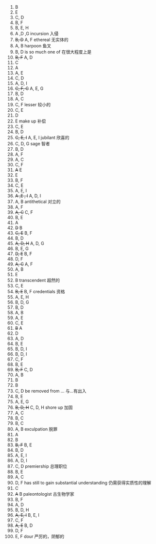1. B
2. E
3. C, D
4. B, F
5. B, E, H
6. A ,D ,G
   incursion 入侵
7. ~~B, D~~ A, F
   ethereal 无实体的
8. A, B
   harpoon 鱼叉
9. B, D
   is so much one of
   在很大程度上是
10. ~~B, F~~ A, D
11. C
12. A
13. A, E
14. C, D
15. A, D, I
16. ~~C, F, G~~ A, E, G
17. B, D
18. A, C
19. C, F
    lesser 较小的
20. C, E
21. D
22. E
    make up 补偿
23. C, E
24. B, D
25. ~~C, E, I~~ A, E, I
    jubilant 欣喜的
26. C, D, G
    sage 智者
27. B, D
28. A, F
29. A, C
30. C, F
31. ~~A~~ E
32. E
33. B, F
34. C, E
35. A, E, I
36. ~~A ,E , I~~ A, D, I
37. A, B
    antithetical 对立的
38. A, F
39. ~~A, C~~ C, F
40. B, E
41. A
42. ~~D~~ B
43. ~~C, E~~ B, F
44. B, D
45. ~~A, D, H~~ A, D, G
46. B, E, G
47. ~~D, E~~ B, F
48. D, F
49. ~~A, C~~ A, F
50. A, B
51. E
52. B
	transcendent 超然的
53. C, E
54. ~~B, E~~ B, F
    credentials 资格
55. A, E, H
56. B, D, G
57. B, D
58. A, B
59. A, E
60. C, E
61. ~~B~~ A
62. D
63. A, D
64. B, E
65. B, D, I
66. B, D, I
67. C, F
68. B, E
69. ~~B, F~~ C, D
70. A, B
71. B
72. B
73. C, D
    be removed from ... 与...有出入
74. B, E
75. A, E, G
76. ~~B, D, H~~ C, D, H
    shore up 加固
77. A, C
78. B, C
79. B, C
80. A, B
    exculpation 脱罪
81. A
82. B
83. ~~B, F~~ B, E
84. B, D
85. A, E, I
86. A, D, I
87. C, D
    premiership 总理职位
88. B, E
89. A, C
90. D, F
    has still to gain substantial understanding
    仍需获得实质性的理解
91. C
92. ~~A~~ B
    paleontologist 古生物学家
93. B, F
94. A, D
95. B, D, H
96. ~~A, E, I~~ B, E, I
97. C, F
98. ~~A, E~~ B, D
99. D, F
100. E, F
     dour 严厉的，阴郁的